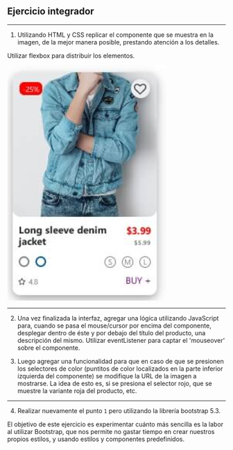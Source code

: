 ## Ejercicio integrador
---

1. Utilizando HTML y CSS replicar el componente que se muestra en la imagen, de la mejor manera posible, prestando atención a los detalles.

Utilizar flexbox para distribuir los elementos.

![alt text](image.png)


---

2. Una vez finalizada la interfaz, agregar una lógica utilizando JavaScript para, cuando se pasa el mouse/cursor por encima del componente, desplegar dentro de éste y por debajo del título del producto, una descripción del mismo. Utilizar eventListener para 
captar el 'mouseover' sobre el componente.

3. Luego agregar una funcionalidad para que en caso de que se presionen los selectores de color (puntitos de color localizados en la parte inferior izquierda del componente) se modifique la URL de la imagen a mostrarse. La idea de esto es, si se presiona el selector rojo, que se muestre la variante roja del producto, etc.

---

4. Realizar nuevamente el punto `1` pero utilizando la librería bootstrap 5.3. 

El objetivo de este ejercicio es experimentar cuánto más sencilla es la labor al utilizar Bootstrap, que nos permite no gastar tiempo en crear nuestros propios estilos, y usando estilos y componentes predefinidos.